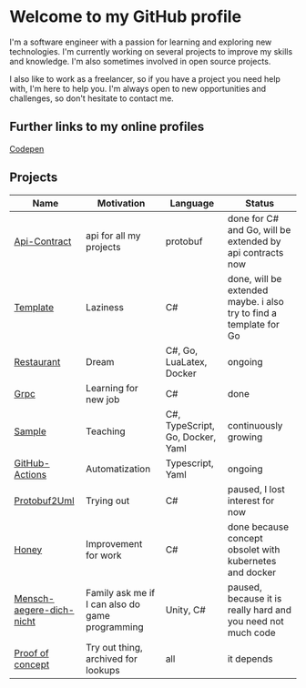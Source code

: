 # Welcome to my GitHub profile

I'm a software engineer with a passion for learning and exploring new technologies. I'm currently working on several projects to improve my skills and knowledge. I'm also sometimes involved in open source projects.

I also like to work as a freelancer, so if you have a project you need help with, I'm here to help you. I'm always open to new opportunities and challenges, so don't hesitate to contact me.

## Further links to my online profiles

[Codepen](https://codepen.io/KinNeko-De)

## Projects
| Name | Motivation | Language | Status |
| ---- | ----------- | -------- | ------ |
| [Api-Contract](https://github.com/KinNeko-De/api-contract) | api for all my projects | protobuf | done for C# and Go, will be extended by api contracts now |
| [Template](https://github.com/KinNeko-De/template-dotnet) | Laziness | C# | done, will be extended maybe. i also try to find a template for Go |
| [Restaurant](https://github.com/KinNeko-De?tab=repositories&q=archived%3Afalse+project-restaurant) | Dream | C#, Go, LuaLatex, Docker | ongoing |
| [Grpc](https://github.com/KinNeko-De?tab=repositories&q=project-grpc) | Learning for new job | C# | done |
| [Sample](https://github.com/KinNeko-De?tab=repositories&q=sample) | Teaching | C#, TypeScript, Go, Docker, Yaml | continuously growing |
| [GitHub-Actions](https://github.com/KinNeko-De?tab=repositories&q=project-githubaction) | Automatization | Typescript, Yaml | ongoing |
| [Protobuf2Uml](https://github.com/users/KinNeko-De/projects/2)| Trying out | C# | paused, I lost interest for now |
| [Honey](https://github.com/KinNeko-De/Honey) | Improvement for work | C# | done because concept obsolet with kubernetes and docker |
| [Mensch-aegere-dich-nicht](https://github.com/KinNeko-De/unity-mensch-aergere-dich-nicht) | Family ask me if I can also do game programming | Unity, C# | paused, because it is really hard and you need not much code |
| [Proof of concept](https://github.com/KinNeko-De?tab=repositories&q=poc) | Try out thing, archived for lookups | all | it depends |
